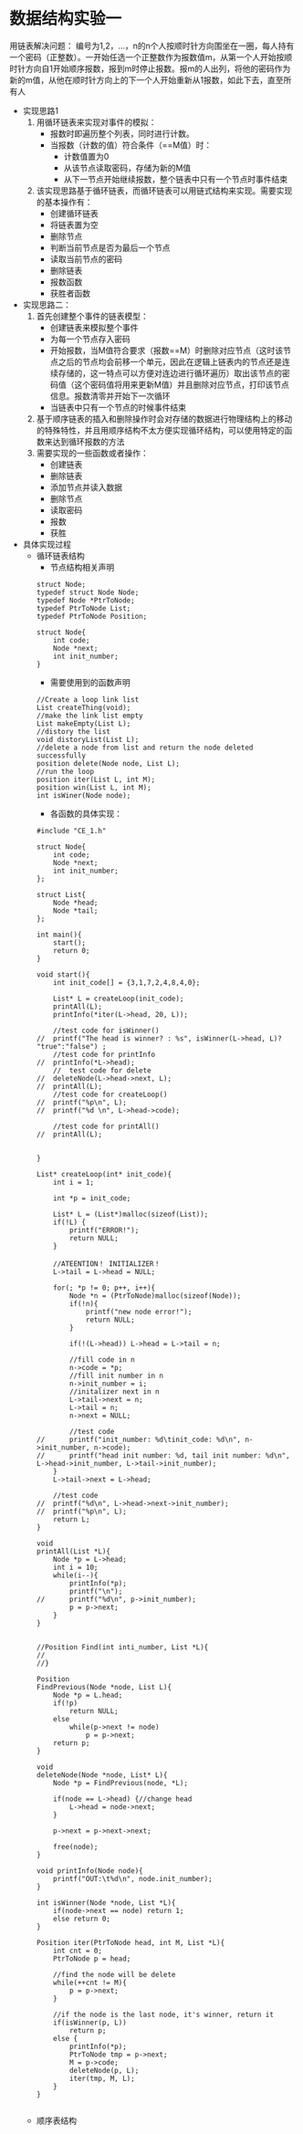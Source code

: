 # 数据结构实验一

用链表解决问题：
    编号为1,2，…，n的n个人按顺时针方向围坐在一圈，每人持有一个密码（正整数）。一开始任选一个正整数作为报数值m，从第一个人开始按顺时针方向自1开始顺序报数，报到m时停止报数。报m的人出列，将他的密码作为新的m值，从他在顺时针方向上的下一个人开始重新从1报数，如此下去，直至所有人

- 实现思路1
    1. 用循环链表来实现对事件的模拟：
        - 报数时即遍历整个列表，同时进行计数。
        - 当报数（计数的值）符合条件（==M值）时：
            - 计数值置为0
            - 从该节点读取密码，存储为新的M值
            - 从下一节点开始继续报数，整个链表中只有一个节点时事件结束
    2. 该实现思路基于循环链表，而循环链表可以用链式结构来实现。需要实现的基本操作有：
        - 创建循环链表
        - 将链表置为空
        - 删除节点
        - 判断当前节点是否为最后一个节点
        - 读取当前节点的密码
        - 删除链表
        - 报数函数
        - 获胜者函数
- 实现思路二：
    1. 首先创建整个事件的链表模型：
        - 创建链表来模拟整个事件
        - 为每一个节点存入密码
        - 开始报数，当M值符合要求（报数==M）时删除对应节点（这时该节点之后的节点均会前移一个单元，因此在逻辑上链表内的节点还是连续存储的，这一特点可以方便对连边进行循环遍历）取出该节点的密码值（这个密码值将用来更新M值）并且删除对应节点，打印该节点信息。报数清零并开始下一次循环
        - 当链表中只有一个节点的时候事件结束
    2. 基于顺序链表的插入和删除操作时会对存储的数据进行物理结构上的移动的特殊特性，并且用顺序结构不太方便实现循环结构，可以使用特定的函数来达到循环报数的方法
    3. 需要实现的一些函数或者操作：
        - 创建链表
        - 删除链表
        - 添加节点并读入数据
        - 删除节点
        - 读取密码
        - 报数
        - 获胜
- 具体实现过程
    - 循环链表结构
        + 节点结构相关声明
        ```
        struct Node;
        typedef struct Node Node;
        typedef Node *PtrToNode;
        typedef PtrToNode List;
        typedef PtrToNode Position;
        
        struct Node{
            int code;
            Node *next;
            int init_number;
        }
        ```
        + 需要使用到的函数声明
        ```
        //Create a loop link list 
        List createThing(void);
        //make the link list empty
        List makeEmpty(List L);
        //distory the list 
        void distoryList(List L);
        //delete a node from list and return the node deleted successfully
        position delete(Node node, List L);
        //run the loop
        position iter(List L, int M);
        position win(List L, int M);
        int isWiner(Node node);
        ```
        + 各函数的具体实现：
        ```
        #include "CE_1.h"

        struct Node{
        	int code;
        	Node *next;
        	int init_number;
        };
        
        struct List{
        	Node *head;
        	Node *tail;
        };
        
        int main(){
        	start();
        	return 0;
        }
        
        void start(){
        	int init_code[] = {3,1,7,2,4,8,4,0};
        	
        	List* L = createLoop(init_code);
        	printAll(L);
        	printInfo(*iter(L->head, 20, L));
        	
        	//test code for isWinner()
        //	printf("The head is winner? : %s", isWinner(L->head, L)? "true":"false") ;
        	//test code for printInfo
        //	printInfo(*L->head);
        	//	test code for delete
        //	deleteNode(L->head->next, L);
        //	printAll(L);
        	//test code for createLoop()
        //	printf("%p\n", L);
        //	printf("%d \n", L->head->code);
        	
        	//test code for printAll()
        //	printAll(L);
        
        
        }
        
        List* createLoop(int* init_code){
        	int i = 1;
        	
        	int *p = init_code;
        	
        	List* L = (List*)malloc(sizeof(List));
        	if(!L) {
        		printf("ERROR!");
        		return NULL;
        	}
        	
        	//ATEENTION！ INITIALIZER！ 
        	L->tail = L->head = NULL;
        	
        	for(; *p != 0; p++, i++){
        		Node *n = (PtrToNode)malloc(sizeof(Node));		
        		if(!n){
        			printf("new node error!");
        			return NULL;
        		}
        		
        		if(!(L->head)) L->head = L->tail = n;
        
        	    //fill code in n
        		n->code = *p;
        		//fill init number in n
        		n->init_number = i;
        		//initalizer next in n
        		L->tail->next = n;
        		L->tail = n;
        		n->next = NULL;
        		
        		//test code 
        //		printf("init_number: %d\tinit_code: %d\n", n->init_number, n->code); 
        //		printf("head init number: %d, tail init number: %d\n", L->head->init_number, L->tail->init_number);
        	}
        	L->tail->next = L->head;
        	
        	//test code
        //	printf("%d\n", L->head->next->init_number);
        //	printf("%p\n", L);
        	return L;
        }
        
        void
        printAll(List *L){
        	Node *p = L->head;
        	int i = 10;
        	while(i--){
        		printInfo(*p);
        		printf("\n");
        //		printf("%d\n", p->init_number);
        		p = p->next;
        	}
        }
        
        
        //Position Find(int inti_number, List *L){
        //	
        //}
        
        Position 
        FindPrevious(Node *node, List L){
        	Node *p = L.head;
        	if(!p) 
        		return NULL;
        	else
        		while(p->next != node)
        			p = p->next;
        	return p;
        }
        
        void 
        deleteNode(Node *node, List* L){
        	Node *p = FindPrevious(node, *L);
        	
        	if(node == L->head) {//change head
        		L->head = node->next;
        	}
        	
        	p->next = p->next->next;
        	
        	free(node);
        }
        
        void printInfo(Node node){
        	printf("OUT:\t%d\n", node.init_number);
        }
        
        int isWinner(Node *node, List *L){
        	if(node->next == node) return 1;
        	else return 0;
        }
        
        Position iter(PtrToNode head, int M, List *L){
        	int cnt = 0;
        	PtrToNode p = head;
        	 
        	//find the node will be delete
        	while(++cnt != M){
        		p = p->next;	
        	}
        	
        	//if the node is the last node, it's winner, return it
        	if(isWinner(p, L)) 
        		return p;
        	else {
        		printInfo(*p);
        		PtrToNode tmp = p->next;
        		M = p->code;
        		deleteNode(p, L);
        		iter(tmp, M, L);
        	}
        }
        

        ```
    - 顺序表结构
